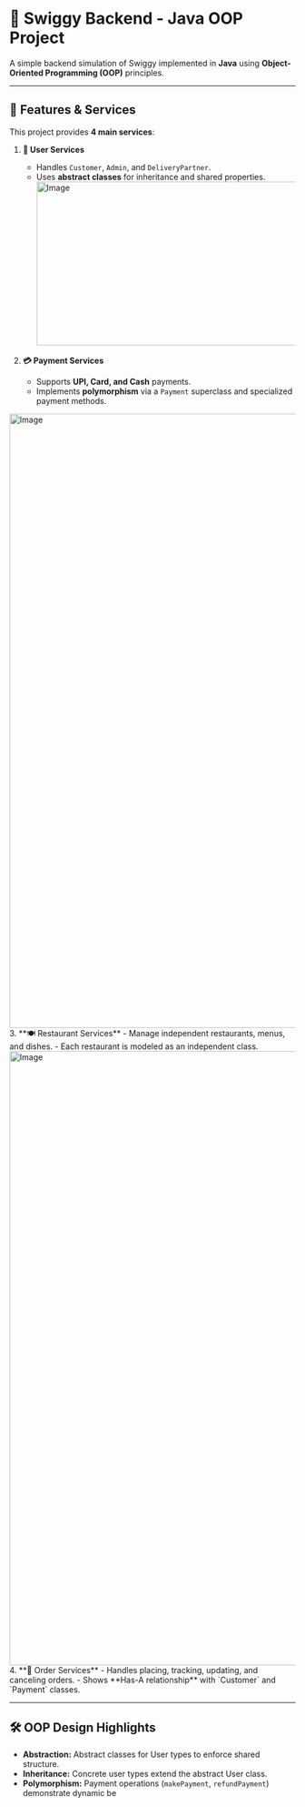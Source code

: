 # 🍔 Swiggy Backend - Java OOP Project

A simple backend simulation of Swiggy implemented in **Java** using **Object-Oriented Programming (OOP)** principles.

---

## 🚀 Features & Services
This project provides **4 main services**:

1. **👤 User Services**  
   - Handles `Customer`, `Admin`, and `DeliveryPartner`.  
   - Uses **abstract classes** for inheritance and shared properties.
     <img width="830" height="288" alt="Image" src="https://github.com/user-attachments/assets/30f7b672-3bad-46c4-a77c-c7c68307bb23" />

2. **💳 Payment Services**  
   - Supports **UPI, Card, and Cash** payments.  
   - Implements **polymorphism** via a `Payment` superclass and specialized payment methods.  
<img width="1920" height="1080" alt="Image" src="https://github.com/user-attachments/assets/8be27f15-96eb-4538-98ad-b69cd49a0272" />
3. **🍽️ Restaurant Services**  
   - Manage independent restaurants, menus, and dishes.  
   - Each restaurant is modeled as an independent class.
<img width="1920" height="1080" alt="Image" src="https://github.com/user-attachments/assets/450e0de6-1b44-44f8-8747-265c9c459ac5" />
4. **🛒 Order Services**  
   - Handles placing, tracking, updating, and canceling orders.  
   - Shows **Has-A relationship** with `Customer` and `Payment` classes.

---

## 🛠️ OOP Design Highlights
- **Abstraction:** Abstract classes for User types to enforce shared structure.  
- **Inheritance:** Concrete user types extend the abstract User class.  
- **Polymorphism:** Payment operations (`makePayment`, `refundPayment`) demonstrate dynamic be
